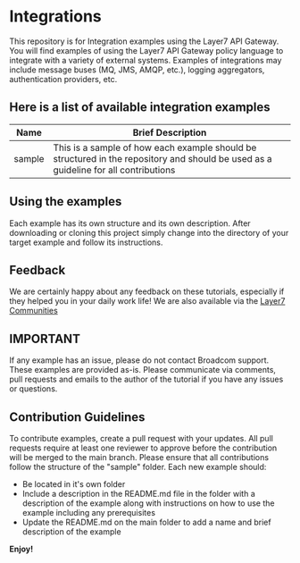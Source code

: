 # Integrations
This repository is for Integration examples using the Layer7 API Gateway. You will find examples of using the Layer7 API Gateway policy language to integrate with a variety of external systems. Examples of integrations may include message buses (MQ, JMS, AMQP, etc.), logging aggregators, authentication providers, etc.

## Here is a list of available integration examples

|Name|Brief Description|
|-----|-----------------|
|sample|This is a sample of how each example should be structured in the repository and should be used as a guideline for all contributions|


## Using the examples

Each example has its own structure and its own description. After downloading or cloning this project simply change into
 the directory of your target example and follow its instructions.

## Feedback
We are certainly happy about any feedback on these tutorials, especially if they helped you in your daily work life! We 
are also available via the [Layer7 Communities](https://community.broadcom.com/enterprisesoftware/communities/communityhomeblogs?CommunityKey=0f580f5f-30a4-41de-a75c-e5f433325a18)

## IMPORTANT
If any example has an issue, please do not contact Broadcom support. These examples are provided as-is. Please communicate via comments, pull requests and emails to the author of the tutorial if you have any issues or questions.

## Contribution Guidelines
To contribute examples, create a pull request with your updates. All pull requests require at least one reviewer to approve before the contribution will be merged to the main branch. Please ensure that all contributions follow the structure of the "sample" folder.
Each new example should:
- Be located in it's own folder
- Include a description in the README.md file in the folder with a description of the example along with instructions on how to use the example including any prerequisites
- Update the README.md on the main folder to add a name and brief description of the example

**Enjoy!**

